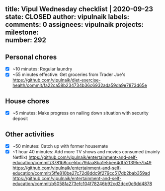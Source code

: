 title:	Vipul Wednesday checklist | 2020-09-23
state:	CLOSED
author:	vipulnaik
labels:	
comments:	0
assignees:	vipulnaik
projects:	
milestone:	
number:	292
--
## Personal chores

- [x] ~10 minutes: Regular laundry
- [x] ~55 minutes effective: Get groceries from Trader Joe's https://github.com/vipulnaik/diet-exercise-health/commit/fa22ca58b234734b36c6932ada59da9e7873d65e

## House chores

- [x] ~5 minutes: Make progress on nailing down situation with security deposit

## Other activities

- [x] ~50 minutes: Catch up with former housemate
- [x] ~1 hour 40 minutes: Add more TV shows and movies consumed (mainly Netflix) https://github.com/vipulnaik/entertainment-and-self-education/commit/3781b8cce5bc79daa8ba1e5bee4df52f395e7b49 https://github.com/vipulnaik/entertainment-and-self-education/commit/5ffe810be27c72d8ddc9f279cc517db2bab359ad https://github.com/vipulnaik/entertainment-and-self-education/commit/b5058fa273efc104f78246b92cd2dcc0c6dd4878
